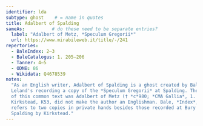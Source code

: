```yaml
---
identifier: lda
subtype: ghost    # = name in quotes
title: Adalbert of Spalding
sameAs:          # do these need to be separate entries?
  label: "Adalbert of Metz, *Speculum Gregorii*"
  url: https://www.mirabileweb.it/title/-/241
repertories:
  - BaleIndex: 2–3
  - BaleCatalogus: 1. 205–206
  - Tanner: 4–5
  - ODNB: 86
  - Wikidata: Q4678539
notes:
  "As an English writer, Adalbert of Spalding is a ghost created by Bale out of
  Leland's recording a copy of the *Speculum Gregorii* at Spalding. The compiler
  of this common text was Adalbert of Metz († *c*980; *CMA Gallia*, 1. 13–15).
  Kirkstead, K53, did not make the author an Englishman. Bale, *Index*, 2–3,
  refers to two copies in private hands besides those recorded at Bury and 
  Spalding by Kirkstead."
---
```

